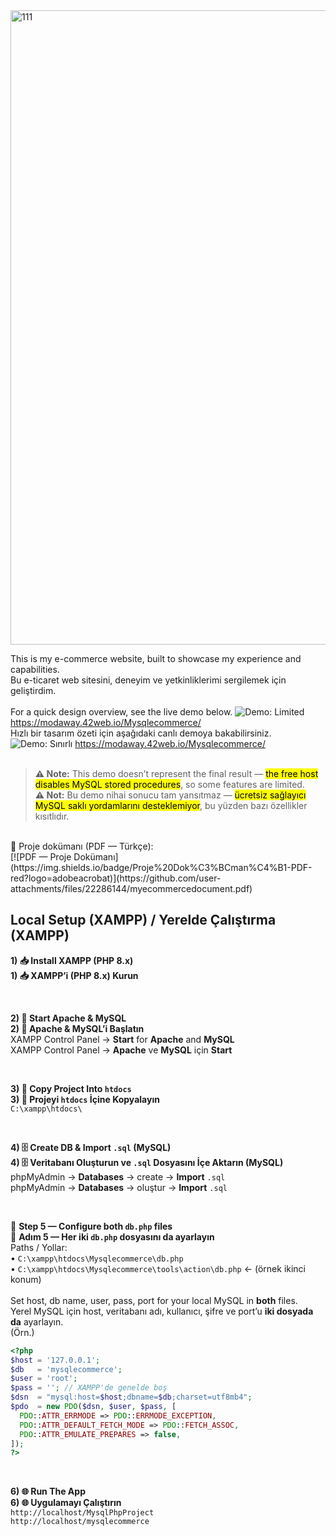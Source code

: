 
<img width="1166" height="1015" alt="111" src="https://github.com/user-attachments/assets/605fc405-a441-440f-91d9-87f2220b1163" />

This is my e-commerce website, built to showcase my experience and capabilities.<br>
Bu e-ticaret web sitesini, deneyim ve yetkinliklerimi sergilemek için geliştirdim.<br>
<br>
For a quick design overview, see the live demo below. ![Demo: Limited](https://img.shields.io/badge/Demo-Limited-red) https://modaway.42web.io/Mysqlecommerce/<br>
Hızlı bir tasarım özeti için aşağıdaki canlı demoya bakabilirsiniz. ![Demo: Sınırlı](https://img.shields.io/badge/Demo-S%C4%B1n%C4%B1rl%C4%B1-red) https://modaway.42web.io/Mysqlecommerce/<br>
<br>
> **⚠️ Note:** This demo doesn’t represent the final result — <mark>the free host disables MySQL stored procedures</mark>, so some features are limited.<br>
> **⚠️ Not:** Bu demo nihai sonucu tam yansıtmaz — <mark>ücretsiz sağlayıcı MySQL saklı yordamlarını desteklemiyor</mark>, bu yüzden bazı özellikler kısıtlıdır.<br>
<br>
📄 Proje dokümanı (PDF — Türkçe):<br>
[![PDF — Proje Dokümanı](https://img.shields.io/badge/Proje%20Dok%C3%BCman%C4%B1-PDF-red?logo=adobeacrobat)](https://github.com/user-attachments/files/22286144/myecommercedocument.pdf)<br>


## Local Setup (XAMPP) / Yerelde Çalıştırma (XAMPP)

**1) 📥 Install XAMPP (PHP 8.x)**<br>
**1) 📥 XAMPP’i (PHP 8.x) Kurun**<br>

<br>

**2) 🚀 Start Apache & MySQL**<br>
**2) 🚀 Apache & MySQL’i Başlatın**<br>
XAMPP Control Panel → **Start** for **Apache** and **MySQL**<br>
XAMPP Control Panel → **Apache** ve **MySQL** için **Start**<br>

<br>

**3) 📂 Copy Project Into `htdocs`**<br>
**3) 📂 Projeyi `htdocs` İçine Kopyalayın**<br>
`C:\xampp\htdocs\`<br>

<br>

**4) 🗄️ Create DB & Import `.sql` (MySQL)**<br>
**4) 🗄️ Veritabanı Oluşturun ve `.sql` Dosyasını İçe Aktarın (MySQL)**<br>
phpMyAdmin → **Databases** → create → **Import** `.sql`<br>
phpMyAdmin → **Databases** → oluştur → **Import** `.sql`<br>

<br>

🔧 **Step 5 — Configure both `db.php` files**<br>
🔧 **Adım 5 — Her iki `db.php` dosyasını da ayarlayın**<br>
Paths / Yollar:<br>
• `C:\xampp\htdocs\Mysqlecommerce\db.php`<br>
• `C:\xampp\htdocs\Mysqlecommerce\tools\action\db.php`  ← (örnek ikinci konum)<br>
<br>
Set host, db name, user, pass, port for your local MySQL in **both** files.<br>
Yerel MySQL için host, veritabanı adı, kullanıcı, şifre ve port’u **iki dosyada da** ayarlayın.<br>
(Örn.)<br>
```php
<?php
$host = '127.0.0.1';
$db   = 'mysqlecommerce';
$user = 'root';
$pass = ''; // XAMPP'de genelde boş
$dsn  = "mysql:host=$host;dbname=$db;charset=utf8mb4";
$pdo  = new PDO($dsn, $user, $pass, [
  PDO::ATTR_ERRMODE => PDO::ERRMODE_EXCEPTION,
  PDO::ATTR_DEFAULT_FETCH_MODE => PDO::FETCH_ASSOC,
  PDO::ATTR_EMULATE_PREPARES => false,
]);
?>
```
<br>

**6) 🌐 Run The App**<br>
**6) 🌐 Uygulamayı Çalıştırın**<br>
`http://localhost/MysqlPhpProject`<br>
`http://localhost/mysqlecommerce`<br>
